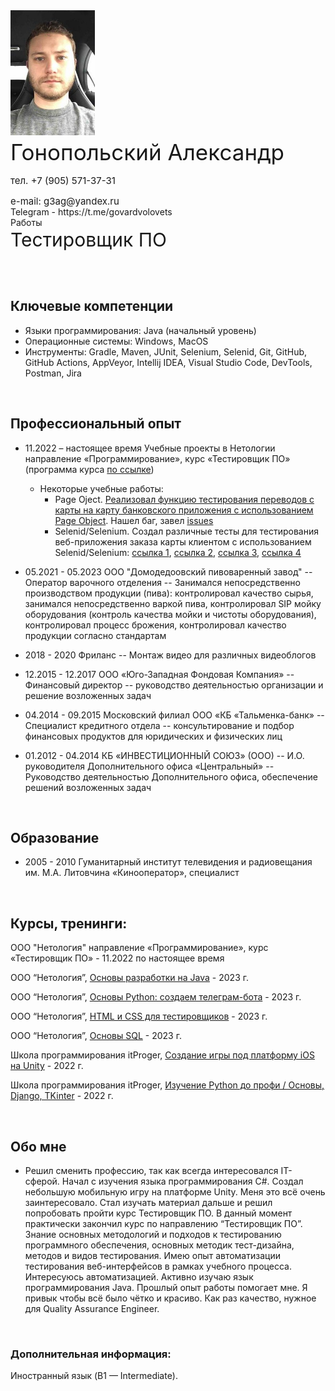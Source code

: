 
<div>
  <img src="images/513928007copy.jpg" alt="Я" width="" height="200" style="margin-right: 20px;">
  <div style="display: inline-block; vertical-align: top;">
    <p style="font-size: 35px; margin-top: 3px; margin-bottom: 5px;">Гонопольский Александр</p>
    <p style="font-size: 15px; margin-bottom: -1px;">тел. +7 (905) 571-37-31</p>
    <p style="font-size: 15px; margin-bottom: -1px;">e-mail: g3ag@yandex.ru</p>
    <a href="https://t.me/govardvolovets" style="text-decoration: none; ">Telegram</a> - <a href="https://t.me/govardvolovets" style="text-decoration: none;">https://t.me/govardvolovets</a>
    <br>
    <a href="https://govardvolovets.github.io/portfolio/" style="text-decoration: none; ">Работы</a>
    <p style="font-size: 30px; margin-top: 1px;">Тестировщик ПО</p>
  </div>
</div>

<br>

## Ключевые компетенции
* Языки программирования: Java (начальный уровень)
* Операционные системы: Windows, MacOS
* Инструменты: Gradle, Maven, JUnit, Selenium, Selenid, Git, GitHub, GitHub Actions, AppVeyor, Intellij IDEA, Visual Studio Code, DevTools, Postman, Jira

<br>

## Профессиональный опыт
* 11.2022 – настоящее время
Учебные проекты в Нетологии
направление «Программирование», курс «Тестировщик ПО» (программа курса [по ссылке](https://netology.ru/programs/qa#/))

  * Некоторые учебные работы:
    - Page Oject. [Реализовал функцию тестирования переводов с карты на карту банковского приложения с использованием Page Object](https://github.com/GovardVolovets/page-object/blob/main/src/test/java/ru/netology/test/MoneyTransferTest.java). Нашел баг, завел [issues](https://github.com/GovardVolovets/page-object/issues/1)
    - Selenid/Selenium. Создал различные тесты для тестирования веб-приложения заказа карты клиентом с использованием Selenid/Selenium: [ссылка 1](https://github.com/GovardVolovets/cardApplication/blob/main/src/test/java/ru/netology/cardApplication/CardApplicationTest.java), [ссылка 2](https://github.com/GovardVolovets/selenide/blob/main/src/test/java/ru/netology/web/test/RegistrationTest.java), [ссылка 3](https://github.com/GovardVolovets/patterns-first-task/blob/main/src/test/java/ru/netology/delivery/test/DeliveryTest.java), [ссылка 4](https://github.com/GovardVolovets/patterns-second-task/blob/main/src/test/java/ru/netology/testmode/test/AuthTest.java)

* 05.2021 - 05.2023 ООО "Домодедоовский пивоваренный завод" -- Оператор варочного отделения -- Занимался непосредственно производством продукции (пива): контролировал качество сырья, занимался непосредственно варкой пива, контролировал SIP мойку оборудования (контроль качества мойки и чистоты оборудования), контролировал процесс брожения, контролировал качество продукции согласно стандартам
* 2018 - 2020 Фриланс -- Монтаж видео для различных видеоблогов
* 12.2015 - 12.2017 ООО «Юго-Западная Фондовая Компания» -- Финансовый директор -- руководство деятельностью организации и решение возложенных задач
* 04.2014 - 09.2015 Московский филиал ООО «КБ «Тальменка-банк» -- Специалист кредитного отдела -- консультирование и подбор финансовых продуктов для юридических и физических лиц
* 01.2012 - 04.2014 КБ «ИНВЕСТИЦИОННЫЙ СОЮЗ» (ООО) -- И.О. руководителя Дополнительного офиса «Центральный» -- Руководство деятельностью Дополнительного офиса, обеспечение решений возложенных задач

<br>

## Образование
* 2005 - 2010
Гуманитарный институт телевидения и радиовещания им. М.А. Литовчина
«Кинооператор», специалист

<br>

## Курсы, тренинги:
ООО "Нетология" направление «Программирование», курс «Тестировщик ПО» - 11.2022 по настоящее время
<p>ООО “Нетология”, <a href="javascript:void(0);" onclick="showPDF(1)">Основы разработки на Java</a> - 2023 г.</p>
<div id="pdfContainer1" style="display: none;">
  <object id="pdfObject1" data="images/JavaDevelopmentBasics.pdf" type="application/pdf" width="75%" height="500px">
    <p>Ваш браузер не поддерживает отображение PDF. Вы можете <a href="images/JavaDevelopmentBasics.pdf">скачать PDF</a> вместо этого.</p>
  </object>
</div>

<p>ООО “Нетология”, <a href="javascript:void(0);" onclick="showPDF(2)">Основы Python: создаем телеграм-бота</a> - 2023 г.</p>
<div id="pdfContainer2" style="display: none;">
  <object id="pdfObject2" data="images/PythonBasicsCreateATelegramBot.pdf" type="application/pdf" width="75%" height="500px">
    <p>Ваш браузер не поддерживает отображение PDF. Вы можете <a href="images/PythonBasicsCreateATelegramBot.pdf">скачать PDF</a> вместо этого.</p>
  </object>
</div>

<p>ООО “Нетология”, <a href="javascript:void(0);" onclick="showPDF(3)">HTML и CSS для тестировщиков</a> - 2023 г.</p>
<div id="pdfContainer3" style="display: none;">
  <object id="pdfObject3" data="images/HTMLandCSSforTesters.pdf" type="application/pdf" width="75%" height="500px">
    <p>Ваш браузер не поддерживает отображение PDF. Вы можете <a href="images/HTMLandCSSforTesters.pdf">скачать PDF</a> вместо этого.</p>
  </object>
</div>

<p>ООО “Нетология”, <a href="javascript:void(0);" onclick="showPDF(6)">Основы SQL</a> - 2023 г.</p>
<div id="pdfContainer6" style="display: none;">
  <object id="pdfObject6" data="images/SQLBasics.pdf" type="application/pdf" width="75%" height="500px">
    <p>Ваш браузер не поддерживает отображение PDF. Вы можете <a href="images/SQLBasics.pdf">скачать PDF</a> вместо этого.</p>
  </object>
</div>

<p>Школа программирования itProger, <a href="javascript:void(0);" onclick="showPDF(4)">Создание игры под платформу iOS на Unity</a> - 2022 г.</p>
<div id="pdfContainer4" style="display: none;">
  <object id="pdfObject4" data="images/CreatingAGameForTheiOSplatformOnUnity.pdf" type="application/pdf" width="75%" height="500px">
    <p>Ваш браузер не поддерживает отображение PDF. Вы можете <a href="images/CreatingAGameForTheiOSplatformOnUnity.pdf">скачать PDF</a> вместо этого.</p>
  </object>
</div>

<p>Школа программирования itProger, <a href="javascript:void(0);" onclick="showPDF(5)">Изучение Python до профи / Основы, Django, TKinter</a> - 2022 г.</p>
<div id="pdfContainer5" style="display: none;">
  <object id="pdfObject5" data="images/LearningPythonLikeAProDjangoBasicsTKinter.pdf" type="application/pdf" width="75%" height="500px">
    <p>Ваш браузер не поддерживает отображение PDF. Вы можете <a href="images/LearningPythonLikeAProDjangoBasicsTKinter.pdf">скачать PDF</a> вместо этого.</p>
  </object>
</div>

<script>
  function showPDF(id) {
    var pdfContainer = document.getElementById("pdfContainer" + id);
    if (pdfContainer.style.display === "none") {
      pdfContainer.style.display = "block";
    } else {
      pdfContainer.style.display = "none";
    }
  }
</script>

<br>

## Обо мне

* Решил сменить профессию, так как всегда интересовался IT-сферой. Начал с изучения  языка программирования C#. Создал небольшую мобильную игру на платформе Unity. Меня это всё очень заинтересовало. Стал изучать материал дальше и решил попробовать пройти курс Тестировщик ПО.
В данный момент практически закончил курс по направлению “Тестировщик ПО”.
Знание основных методологий и подходов к тестированию программного обеспечения, основных методик тест-дизайна, методов и видов тестирования.
Имею опыт автоматизации тестирования веб-интерфейсов в рамках учебного процесса. Интересуюсь автоматизацией. Активно изучаю язык программирования Java.
Прошлый опыт работы помогает мне. Я привык чтобы всё было чётко и красиво. Как раз качество, нужное для Quality Assurance Engineer.

<br>

### Дополнительная информация:
Иностранный язык (B1 — Intermediate). 


    


